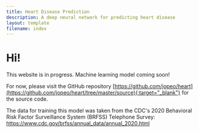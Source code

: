 ```yaml
---
title: Heart Disease Prediction
description: A deep neural network for predicting heart disease
layout: template
filename: index
---
```


# Hi!

This website is in progress. Machine learning model coming soon!

For now, please visit the GitHub repository [https://github.com/jopeo/heart](https://github.com/jopeo/heart/tree/master/source){:target="_blank"}
for the source code.

The data for training this model was taken from the CDC's 2020 Behavioral Risk Factor 
Surveillance System (BRFSS) Telephone Survey: <https://www.cdc.gov/brfss/annual_data/annual_2020.html>
